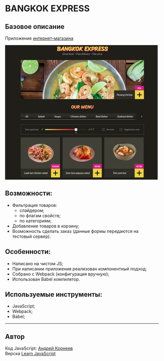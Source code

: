 # BANGKOK EXPRESS
## Базовое описание
Приложение <a href="http://bangkok.andrey-kor.ru/">интернет-магазина</a>

![Main Page of application](./readmeSrc/mainPage.png)

## Возможности:
- Фильтрация товаров:
    - слайдером;
    - по флагам свойств;
    - по категориям;
- Добавление товаров в корзину;
- Возможность сделать заказ (данные формы передаются на тестовый сервер).

## Особенности:
- Написано на чистом JS;
- При написании приложения реализован компонентный подход;
- Собрано c Webpack (конфигурация вручную);
- Использован Babel компилятор.

## Используемые инструменты:
- JavaScript;
- Webpack;
- Babel;

---

## Автор 
Код JavaScript: [Андрей Корнеев](https://github.com/andrey-kor) <br>
Верска [Learn JavaScript](https://learn.javascript.ru/)
